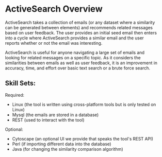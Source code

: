 # ActiveSearch Overview

ActiveSearch takes a collection of emails (or any dataset where a
similarity can be generated between elements) and recommends related
messages based on user feedback. The user provides an initial seed
email then enters into a cycle where ActiveSearch provides a similar
email and the user reports whether or not the email was interesting.

ActiveSearch is useful for anyone navigating a large set of emails and looking for related messages on a specific topic. As it considers the similarities between emails as well as user feedback, it is an improvement in accuracy, time, and effort over basic text search or a brute force search.

## Skill Sets:

Required:
 * Linux (the tool is written using cross-platform tools but is only tested on Linux)
 * Mysql (the emails are stored in a database)
 * REST (used to interact with the tool)
  
Optional:
 * Cytoscape (an optional UI we provide that speaks the tool's REST API)
 * Perl (if importing different data into the database)
 * Java (for changing the similarity comparison algorithm)
